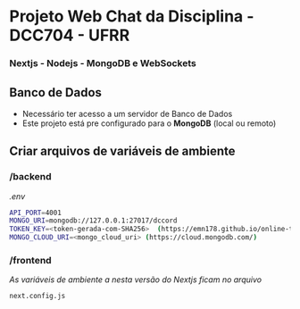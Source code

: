 # Projeto Web Chat da Disciplina - DCC704 - UFRR
### Nextjs - Nodejs - MongoDB e WebSockets

## Banco de Dados
- Necessário ter acesso a um servidor de Banco de Dados 
- Este projeto está pre configurado para o **MongoDB** (local ou remoto)

## Criar arquivos de variáveis de ambiente

### /backend
*.env*
```bash
API_PORT=4001
MONGO_URI=mongodb://127.0.0.1:27017/dccord
TOKEN_KEY=<token-gerada-com-SHA256>  (https://emn178.github.io/online-tools/sha256.html)
MONGO_CLOUD_URI=<mongo_cloud_uri> (https://cloud.mongodb.com/)
```

### /frontend
*As variáveis de ambiente a nesta versão do Nextjs ficam no arquivo*
```bash
next.config.js
```